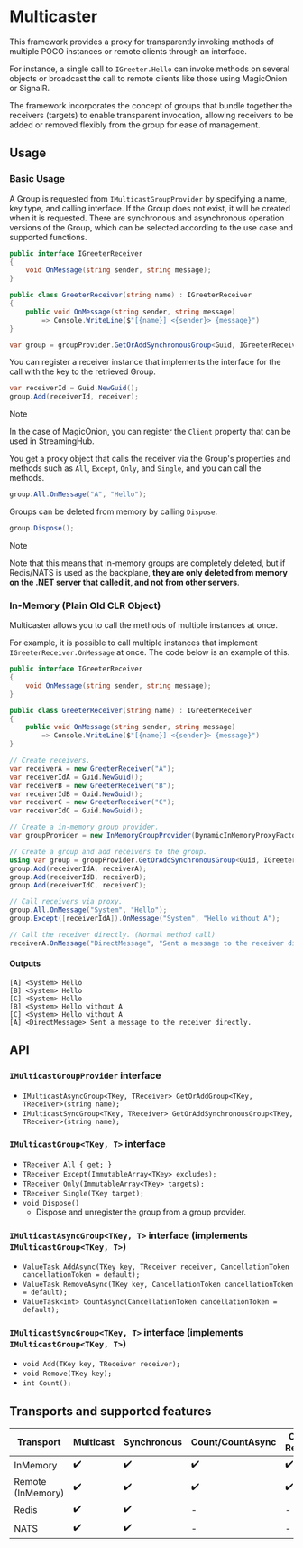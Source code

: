 # Multicaster

This framework provides a proxy for transparently invoking methods of multiple POCO instances or remote clients through an interface.

For instance, a single call to `IGreeter.Hello` can invoke methods on several objects or broadcast the call to remote clients like those using MagicOnion or SignalR.

The framework incorporates the concept of groups that bundle together the receivers (targets) to enable transparent invocation, allowing receivers to be added or removed flexibly from the group for ease of management.

## Usage

### Basic Usage
A Group is requested from `IMulticastGroupProvider` by specifying a name, key type, and calling interface. If the Group does not exist, it will be created when it is requested.
There are synchronous and asynchronous operation versions of the Group, which can be selected according to the use case and supported functions.

```csharp
public interface IGreeterReceiver
{
    void OnMessage(string sender, string message);
}

public class GreeterReceiver(string name) : IGreeterReceiver
{
    public void OnMessage(string sender, string message)
        => Console.WriteLine($"[{name}] <{sender}> {message}")
}

var group = groupProvider.GetOrAddSynchronousGroup<Guid, IGreeterReceiver>("MyGroup");
```

You can register a receiver instance that implements the interface for the call with the key to the retrieved Group.

```csharp
var receiverId = Guid.NewGuid();
group.Add(receiverId, receiver);
```

>[!NOTE]
In the case of MagicOnion, you can register the `Client` property that can be used in StreamingHub.

You get a proxy object that calls the receiver via the Group's properties and methods such as `All`, `Except`, `Only`, and `Single`, and you can call the methods.

```csharp
group.All.OnMessage("A", "Hello");
```

Groups can be deleted from memory by calling `Dispose`. 

```csharp
group.Dispose();
```

>[!NOTE]
> Note that this means that in-memory groups are completely deleted, but if Redis/NATS is used as the backplane, **they are only deleted from memory on the .NET server that called it, and not from other servers**.

### In-Memory (Plain Old CLR Object)
Multicaster allows you to call the methods of multiple instances at once.

For example, it is possible to call multiple instances that implement `IGreeterReceiver.OnMessage` at once. The code below is an example of this.

```csharp
public interface IGreeterReceiver
{
    void OnMessage(string sender, string message);
}

public class GreeterReceiver(string name) : IGreeterReceiver
{
    public void OnMessage(string sender, string message)
        => Console.WriteLine($"[{name}] <{sender}> {message}")
}
```

```csharp
// Create receivers.
var receiverA = new GreeterReceiver("A");
var receiverIdA = Guid.NewGuid();
var receiverB = new GreeterReceiver("B");
var receiverIdB = Guid.NewGuid();
var receiverC = new GreeterReceiver("C");
var receiverIdC = Guid.NewGuid();

// Create a in-memory group provider.
var groupProvider = new InMemoryGroupProvider(DynamicInMemoryProxyFactory.Instance);

// Create a group and add receivers to the group.
using var group = groupProvider.GetOrAddSynchronousGroup<Guid, IGreeterReceiver>("MyGroup");
group.Add(receiverIdA, receiverA);
group.Add(receiverIdB, receiverB);
group.Add(receiverIdC, receiverC);

// Call receivers via proxy.
group.All.OnMessage("System", "Hello");
group.Except([receiverIdA]).OnMessage("System", "Hello without A");

// Call the receiver directly. (Normal method call)
receiverA.OnMessage("DirectMessage", "Sent a message to the receiver directly.");
```

#### Outputs
```
[A] <System> Hello
[B] <System> Hello
[C] <System> Hello
[B] <System> Hello without A
[C] <System> Hello without A
[A] <DirectMessage> Sent a message to the receiver directly.
```

## API
### `IMulticastGroupProvider` interface
- `IMulticastAsyncGroup<TKey, TReceiver> GetOrAddGroup<TKey, TReceiver>(string name);`
- `IMulticastSyncGroup<TKey, TReceiver> GetOrAddSynchronousGroup<TKey, TReceiver>(string name);`

### `IMulticastGroup<TKey, T>` interface
- `TReceiver All { get; }`
- `TReceiver Except(ImmutableArray<TKey> excludes);`
- `TReceiver Only(ImmutableArray<TKey> targets);`
- `TReceiver Single(TKey target);`
- `void Dispose()`
    - Dispose and unregister the group from a group provider.

### `IMulticastAsyncGroup<TKey, T>` interface (implements `IMulticastGroup<TKey, T>`)
- `ValueTask AddAsync(TKey key, TReceiver receiver, CancellationToken cancellationToken = default);`
- `ValueTask RemoveAsync(TKey key, CancellationToken cancellationToken = default);`
- `ValueTask<int> CountAsync(CancellationToken cancellationToken = default);`

### `IMulticastSyncGroup<TKey, T>` interface (implements `IMulticastGroup<TKey, T>`)
- `void Add(TKey key, TReceiver receiver);`
- `void Remove(TKey key);`
- `int Count();`

## Transports and supported features

| Transport | Multicast | Synchronous | Count/CountAsync | Client Results |
| -- | -- | -- | -- | -- |
| InMemory | ✔️ | ✔️ | ✔️ | ✔️ |
| Remote (InMemory) | ✔️ | ✔️ | ✔️ | ✔️ |
| Redis | ✔️ | ✔️ | - | - |
| NATS | ✔️ | ✔️ | - | - |
